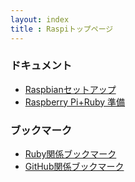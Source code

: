 ```yaml
---
layout: index  
title : Raspiトップページ
---
```


### ドキュメント

* [Raspbianセットアップ](/posts/raspbian-setup.md)
* [Raspberry Pi+Ruby 準備](/posts/raspi-ruby-prepare.html)

### ブックマーク

* [Ruby関係ブックマーク](/posts/bookmark-ruby.html)
* [GitHub関係ブックマーク](/posts/bookmark-github.html)
